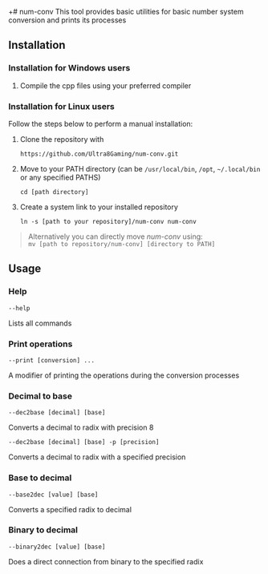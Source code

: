 +# num-conv
This tool provides basic utilities for basic number system conversion and prints its processes

## Installation
### Installation for Windows users
1. Compile the cpp files using your preferred compiler

### Installation for Linux users
Follow the steps below to perform a manual installation:
1. Clone the repository with
   ```
   https://github.com/Ultra8Gaming/num-conv.git
   ```
3. Move to your PATH directory (can be `/usr/local/bin`, `/opt`, `~/.local/bin` or any specified PATHS)  
   ```
   cd [path directory]
   ```
5. Create a system link to your installed repository
   ```
   ln -s [path to your repository]/num-conv num-conv
   ```

>Alternatively you can directly move *num-conv* using:  
>`mv [path to repository/num-conv] [directory to PATH]`

## Usage
### Help
```
--help
```
Lists all commands
### Print operations
```
--print [conversion] ...
```
A modifier of printing the operations during the conversion processes 
### Decimal to base
```
--dec2base [decimal] [base]
```
Converts a decimal to radix with precision 8
```
--dec2base [decimal] [base] -p [precision]
```
Converts a decimal to radix with a specified precision

### Base to decimal
```
--base2dec [value] [base]
```
Converts a specified radix to decimal

### Binary to decimal
```
--binary2dec [value] [base]
```
Does a direct connection from binary to the specified radix
